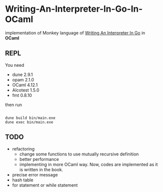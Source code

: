 # Writing-An-Interpreter-In-Go-In-OCaml

implementation of Monkey language of [Writing An Interpreter In Go](https://interpreterbook.com/) in **OCaml**

## REPL

You need 

- dune 2.9.1
- opam 2.1.0
- OCaml 4.12.1
- Alcotest 1.5.0 
- fmt 0.8.10

then run

```

dune build bin/main.exe
dune exec bin/main.exe

```

## TODO

- refactoring
  - change some functions to use mutually recursive definition
  - better performance
  - implementing in more OCaml way. Now, codes are implemented as it is written in the book.
- precise error message
- hash table
- for statement or while statement
